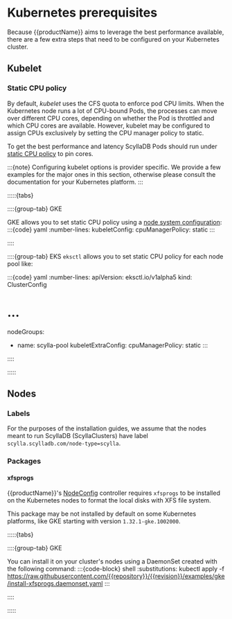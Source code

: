# Kubernetes prerequisites

Because {{productName}} aims to leverage the best performance available, there are a few extra steps that need to be configured on your Kubernetes cluster.

## Kubelet

### Static CPU policy

By default, *kubelet* uses the CFS quota to enforce pod CPU limits.
When the Kubernetes node runs a lot of CPU-bound Pods, the processes can move over different CPU cores, depending on whether the Pod is throttled and which CPU cores are available.
However, kubelet may be configured to assign CPUs exclusively by setting the CPU manager policy to static.

To get the best performance and latency ScyllaDB Pods should run under [static CPU policy](https://kubernetes.io/docs/tasks/administer-cluster/cpu-management-policies/#configuration) to pin cores.

:::{note}
Configuring kubelet options is provider specific.
We provide a few examples for the major ones in this section, otherwise please consult the documentation for your Kubernetes platform.
:::

:::::{tabs}

::::{group-tab} GKE

GKE allows you to set static CPU policy using a [node system configuration](https://cloud.google.com/kubernetes-engine/docs/how-to/node-system-config):
:::{code} yaml
:number-lines:
kubeletConfig:
  cpuManagerPolicy: static
:::

::::

::::{group-tab} EKS
`eksctl` allows you to set static CPU policy for each node pool like:

:::{code} yaml
:number-lines:
apiVersion: eksctl.io/v1alpha5
kind: ClusterConfig
# ...
nodeGroups:
- name: scylla-pool
  kubeletExtraConfig:
    cpuManagerPolicy: static
:::

::::

:::::

## Nodes

### Labels

For the purposes of the installation guides, we assume that the nodes meant to run ScyllaDB (ScyllaClusters) have label `scylla.scylladb.com/node-type=scylla`.

### Packages

#### xfsprogs

{{productName}}'s [NodeConfig](../resources/nodeconfigs.md) controller requires `xfsprogs` to be installed on the Kubernetes
nodes to format the local disks with XFS file system.

This package may be not installed by default on some Kubernetes platforms, like GKE starting with version `1.32.1-gke.1002000`.

:::::{tabs}

::::{group-tab} GKE

You can install it on your cluster's nodes using a DaemonSet created with the following command:
:::{code-block} shell
:substitutions:
kubectl apply -f https://raw.githubusercontent.com/{{repository}}/{{revision}}/examples/gke/install-xfsprogs.daemonset.yaml
:::

::::

:::::
